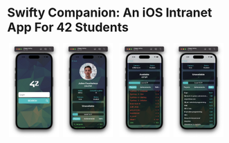 # Swifty Companion: An iOS Intranet App For 42 Students

<p align="center">
  <img src="https://github.com/julien-ctx/swifty-companion/blob/9583937b946c44b1a59f1bebf616c4c9d87871af/SwiftyCompanion/Assets.xcassets/search.imageset/search.png" width="23%" />
  <img src="https://github.com/julien-ctx/swifty-companion/blob/9583937b946c44b1a59f1bebf616c4c9d87871af/SwiftyCompanion/Assets.xcassets/profile.imageset/profile.png" width="23%" style="margin-left:1%;margin-right:1%" />
    <img src="https://github.com/julien-ctx/swifty-companion/blob/33c37a526b0733c53abf1de0ab859e38709cf3ab/SwiftyCompanion/Assets.xcassets/projects.imageset/projects.png" width="23%" style="margin-left:1%;margin-right:1%" />
  <img src="https://github.com/julien-ctx/swifty-companion/blob/9583937b946c44b1a59f1bebf616c4c9d87871af/SwiftyCompanion/Assets.xcassets/skills.imageset/skills.png" width="23%" />
</p>
